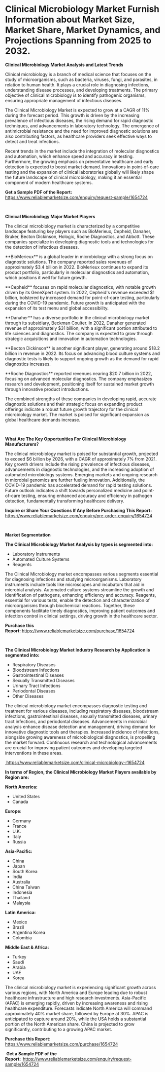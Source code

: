 <p><h1>Clinical Microbiology Market Furnish Information about Market Size, Market Share, Market Dynamics, and Projections Spanning from 2025 to 2032.</h1></p><p><strong>Clinical Microbiology Market Analysis and Latest Trends</strong></p>
<p><p>Clinical microbiology is a branch of medical science that focuses on the study of microorganisms, such as bacteria, viruses, fungi, and parasites, in relation to human health. It plays a crucial role in diagnosing infections, understanding disease processes, and developing treatments. The primary objective of clinical microbiology is to identify pathogenic organisms, ensuring appropriate management of infectious diseases.</p><p>The Clinical Microbiology Market is expected to grow at a CAGR of 11% during the forecast period. This growth is driven by the increasing prevalence of infectious diseases, the rising demand for rapid diagnostic techniques, and advancements in laboratory technology. The emergence of antimicrobial resistance and the need for improved diagnostic solutions are also contributing factors, as healthcare providers seek effective ways to detect and treat infections.</p><p>Recent trends in the market include the integration of molecular diagnostics and automation, which enhance speed and accuracy in testing. Furthermore, the growing emphasis on preventative healthcare and early detection is expected to boost market demand. Innovations in point-of-care testing and the expansion of clinical laboratories globally will likely shape the future landscape of clinical microbiology, making it an essential component of modern healthcare systems.</p></p>
<p><strong>Get a Sample PDF of the Report:&nbsp;</strong> <a href="https://www.reliablemarketsize.com/enquiry/request-sample/1654724?utm_campaign=3219&utm_medium=2&utm_source=Github&utm_content=ia&utm_term=16042025&utm_id=clinical-microbiology">https://www.reliablemarketsize.com/enquiry/request-sample/1654724</a></p>
<p>&nbsp;</p>
<p><strong>Clinical Microbiology Major Market Players</strong></p>
<p><p>The clinical microbiology market is characterized by a competitive landscape featuring key players such as BioMerieux, Cepheid, Danaher, Bruker, Becton Dickinson, Hologic, Roche Diagnostics, and Abbott. These companies specialize in developing diagnostic tools and technologies for the detection of infectious diseases.</p><p>**BioMerieux** is a global leader in microbiology with a strong focus on diagnostic solutions. The company reported sales revenues of approximately $3.4 billion in 2022. BioMerieux continues to expand its product portfolio, particularly in molecular diagnostics and automation, which positions it well for future growth.</p><p>**Cepheid** focuses on rapid molecular diagnostics, with notable growth driven by its GeneXpert system. In 2022, Cepheid's revenue exceeded $1 billion, bolstered by increased demand for point-of-care testing, particularly during the COVID-19 pandemic. Future growth is anticipated with the expansion of its test menu and global accessibility.</p><p>**Danaher** has a diverse portfolio in the clinical microbiology market through its subsidiary, Beckman Coulter. In 2022, Danaher generated revenue of approximately $31 billion, with a significant portion attributed to life sciences and diagnostics. The company is expected to grow through strategic acquisitions and innovation in automation technologies.</p><p>**Becton Dickinson** is another significant player, generating around $18.2 billion in revenue in 2022. Its focus on advancing blood culture systems and diagnostic tests is likely to support ongoing growth as the demand for rapid diagnostics increases.</p><p>**Roche Diagnostics** reported revenues nearing $20.7 billion in 2022, focusing on advanced molecular diagnostics. The company emphasizes research and development, positioning itself for sustained market growth through innovative product introductions.</p><p>The combined strengths of these companies in developing rapid, accurate diagnostic solutions and their strategic focus on expanding product offerings indicate a robust future growth trajectory for the clinical microbiology market. The market is poised for significant expansion as global healthcare demands increase.</p></p>
<p>&nbsp;</p>
<p><strong>What Are The Key Opportunities For Clinical Microbiology Manufacturers?</strong></p>
<p><p>The clinical microbiology market is poised for substantial growth, projected to exceed $6 billion by 2026, with a CAGR of approximately 7% from 2021. Key growth drivers include the rising prevalence of infectious diseases, advancements in diagnostic technologies, and the increasing adoption of automated microbiology systems. Emerging markets and ongoing research in microbial genomics are further fueling innovation. Additionally, the COVID-19 pandemic has accelerated demand for rapid testing solutions. Future outlook indicates a shift towards personalized medicine and point-of-care testing, ensuring enhanced accuracy and efficiency in pathogen detection, fundamentally transforming healthcare delivery.</p></p>
<p><strong>Inquire or Share Your Questions If Any Before Purchasing This Report:</strong> <a href="https://www.reliablemarketsize.com/enquiry/pre-order-enquiry/1654724?utm_campaign=3219&utm_medium=2&utm_source=Github&utm_content=ia&utm_term=16042025&utm_id=clinical-microbiology">https://www.reliablemarketsize.com/enquiry/pre-order-enquiry/1654724</a></p>
<p>&nbsp;</p>
<p><strong>Market Segmentation</strong></p>
<p><strong>The Clinical Microbiology Market Analysis by types is segmented into:</strong></p>
<p><ul><li>Laboratory Instruments</li><li>Automated Culture Systems</li><li>Reagents</li></ul></p>
<p><p>The Clinical Microbiology market encompasses various segments essential for diagnosing infections and studying microorganisms. Laboratory instruments include tools like microscopes and incubators that aid in microbial analysis. Automated culture systems streamline the growth and identification of pathogens, enhancing efficiency and accuracy. Reagents, essential for various tests, enable the detection and characterization of microorganisms through biochemical reactions. Together, these components facilitate timely diagnostics, improving patient outcomes and infection control in clinical settings, driving growth in the healthcare sector.</p></p>
<p><strong>Purchase this Report:&nbsp;</strong><a href="https://www.reliablemarketsize.com/purchase/1654724?utm_campaign=3219&utm_medium=2&utm_source=Github&utm_content=ia&utm_term=16042025&utm_id=clinical-microbiology">https://www.reliablemarketsize.com/purchase/1654724</a></p>
<p>&nbsp;</p>
<p><strong>The Clinical Microbiology Market Industry Research by Application is segmented into:</strong></p>
<p><ul><li>Respiratory Diseases</li><li>Bloodstream Infections</li><li>Gastrointestinal Diseases</li><li>Sexually Transmitted Diseases</li><li>Urinary Tract Infections</li><li>Periodontal Diseases</li><li>Other Diseases</li></ul></p>
<p><p>The clinical microbiology market encompasses diagnostic testing and treatment for various diseases, including respiratory diseases, bloodstream infections, gastrointestinal diseases, sexually transmitted diseases, urinary tract infections, and periodontal diseases. Advancements in microbial analysis enhance disease detection and management, driving demand for innovative diagnostic tools and therapies. Increased incidence of infections, alongside growing awareness of microbiological diagnostics, is propelling the market forward. Continuous research and technological advancements are crucial for improving patient outcomes and developing targeted interventions in these areas.</p></p>
<p><a href="https://www.reliablemarketsize.com/clinical-microbiology-r1654724?utm_campaign=3219&utm_medium=2&utm_source=Github&utm_content=ia&utm_term=16042025&utm_id=clinical-microbiology">&nbsp;https://www.reliablemarketsize.com/clinical-microbiology-r1654724</a></p>
<p><strong>In terms of Region, the Clinical Microbiology Market Players available by Region are:</strong></p>
<p>
    <p> <strong> North America: </strong>
        <ul>
            <li>United States</li>
            <li>Canada</li>
        </ul>
        </p> 
    <p> <strong> Europe: </strong>
        <ul>
            <li>Germany</li>
            <li>France</li>
            <li>U.K.</li>
            <li>Italy</li>
            <li>Russia</li>
        </ul>
        </p> 
    <p> <strong> Asia-Pacific: </strong>
        <ul>
            <li>China</li>
            <li>Japan</li>
            <li>South Korea</li>
            <li>India</li>
            <li>Australia</li>
            <li>China Taiwan</li>
            <li>Indonesia</li>
            <li>Thailand</li>
            <li>Malaysia</li>
        </ul>
        </p> 
    <p> <strong> Latin America: </strong>
        <ul>
            <li>Mexico</li>
            <li>Brazil</li>
            <li>Argentina Korea</li>
            <li>Colombia</li>
        </ul>
        </p> 
    <p> <strong> Middle East & Africa: </strong>
        <ul>
            <li>Turkey</li>
            <li>Saudi</li>
            <li>Arabia</li>
            <li>UAE</li>
            <li>Korea</li>
        </ul>
    </p>
    </p>
<p><p>The clinical microbiology market is experiencing significant growth across various regions, with North America and Europe leading due to robust healthcare infrastructure and high research investments. Asia-Pacific (APAC) is emerging rapidly, driven by increasing awareness and rising healthcare expenditure. Forecasts indicate North America will command approximately 40% market share, followed by Europe at 30%. APAC is anticipated to capture around 20%, while the USA holds a substantial portion of the North American share. China is projected to grow significantly, contributing to a growing APAC market.</p></p>
<p><strong>Purchase this Report: </strong><a href="https://www.reliablemarketsize.com/purchase/1654724?utm_campaign=3219&utm_medium=2&utm_source=Github&utm_content=ia&utm_term=16042025&utm_id=clinical-microbiology">https://www.reliablemarketsize.com/purchase/1654724</a></p>
<p>&nbsp;<strong>Get a Sample PDF of the Report:&nbsp;&nbsp;</strong><a href="https://www.reliablemarketsize.com/enquiry/request-sample/1654724?utm_campaign=3219&utm_medium=2&utm_source=Github&utm_content=ia&utm_term=16042025&utm_id=clinical-microbiology">https://www.reliablemarketsize.com/enquiry/request-sample/1654724</a></p>
<p><strong></strong></p>
<p><p></p><p></p><p></p></p>